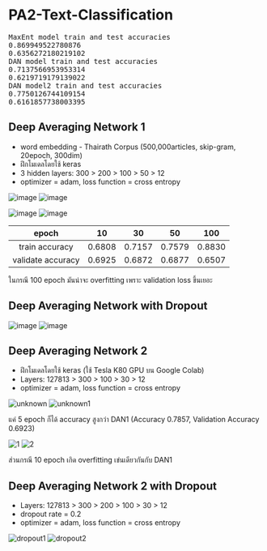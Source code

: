 # PA2-Text-Classification
<pre>
MaxEnt model train and test accuracies
0.869949522780876
0.6356272180219102
DAN model train and test accuracies
0.7137566953953314
0.6219719179139022
DAN model2 train and test accuracies
0.7750126744109154
0.6161857738003395
</pre>

## Deep Averaging Network 1
* word embedding - Thairath Corpus (500,000articles, skip-gram, 20epoch, 300dim)
* ฝึกโมเดลโดยใช้ keras
* 3 hidden layers: 300 > 200 > 100 > 50 > 12
* optimizer = adam, loss function = cross entropy

![image](https://user-images.githubusercontent.com/44984892/53429716-be24f100-3a1f-11e9-984f-5432de5d8d47.png)
![image](https://user-images.githubusercontent.com/44984892/53429724-c2510e80-3a1f-11e9-84c4-dab668d2d793.png)

![image](https://user-images.githubusercontent.com/44984892/53431039-52905300-3a22-11e9-8df4-0b8807892ac7.png)
![image](https://user-images.githubusercontent.com/44984892/53431048-57ed9d80-3a22-11e9-86a7-2ef7f487741b.png)

|epoch | 10 | 30 | 50 | 100 |
|:-:|:-:|:-:|:-:|:-:|
|train accuracy| 0.6808 | 0.7157 | 0.7579 | 0.8830 |
|validate accuracy|0.6925 | 0.6872 | 0.6877 | 0.6507 |

ในกรณี 100 epoch มันน่าจะ overfitting เพราะ validation loss ขึ้นเยอะ

## Deep Averaging Network with Dropout

![image](https://user-images.githubusercontent.com/44984892/53484747-10fdb780-3ab7-11e9-89d3-9a96c05b9977.png)
![image](https://user-images.githubusercontent.com/44984892/53484753-1a871f80-3ab7-11e9-96b3-79d1659d37cc.png)

## Deep Averaging Network 2
* ฝึกโมเดลโดยใช้ keras (ใช้ Tesla K80 GPU บน Google Colab)
* Layers: 127813 > 300 > 100 > 30 > 12
* optimizer = adam, loss function = cross entropy

![unknown](https://user-images.githubusercontent.com/44984892/53440129-6940a500-3a36-11e9-9909-71849efe3460.png)
![unknown1](https://user-images.githubusercontent.com/44984892/53440136-6ba2ff00-3a36-11e9-8d03-fb9757530ab0.png)

แค่ 5 epoch ก็ได้ accuracy สูงกว่า DAN1 (Accuracy 0.7857, Validation Accuracy 0.6923)

![1](https://user-images.githubusercontent.com/44984892/53441004-6c3c9500-3a38-11e9-8346-9be31058fdc5.png)
![2](https://user-images.githubusercontent.com/44984892/53441005-6c3c9500-3a38-11e9-9c43-2d06e22865a1.png)

ส่วนกรณี 10 epoch เกิด overfitting เข่นเดียวกันกับ DAN1

## Deep Averaging Network 2 with Dropout
* Layers: 127813 > 300 > 200 > 100 > 30 > 12
* dropout rate = 0.2
* optimizer = adam, loss function = cross entropy

![dropout1](https://user-images.githubusercontent.com/44984892/53444671-626b5f80-3a41-11e9-8ad8-8427e7f343fb.png)
![dropout2](https://user-images.githubusercontent.com/44984892/53444672-626b5f80-3a41-11e9-8ebc-5ecdf7a77b2b.png)
